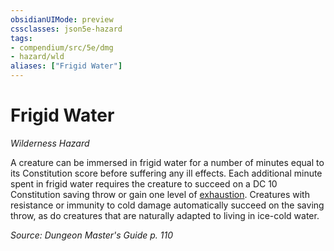 ```yaml
---
obsidianUIMode: preview
cssclasses: json5e-hazard
tags:
- compendium/src/5e/dmg
- hazard/wld
aliases: ["Frigid Water"]
---
```

# Frigid Water
*Wilderness Hazard*  

A creature can be immersed in frigid water for a number of minutes equal to its Constitution score before suffering any ill effects. Each additional minute spent in frigid water requires the creature to succeed on a DC 10 Constitution saving throw or gain one level of [exhaustion](_conditions.md#exhaustion). Creatures with resistance or immunity to cold damage automatically succeed on the saving throw, as do creatures that are naturally adapted to living in ice-cold water.

*Source: Dungeon Master's Guide p. 110*